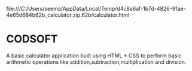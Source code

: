 file:///C:/Users/seema/AppData/Local/Temp/d4c8a6af-1b7d-4826-91ae-4e65d684b62b_calculator.zip.62b/calculator.html
# CODSOFT
A basic calculator application built using HTML * CSS to perform basic arithmetic operations like addition,subtraction,multiplication and division.
